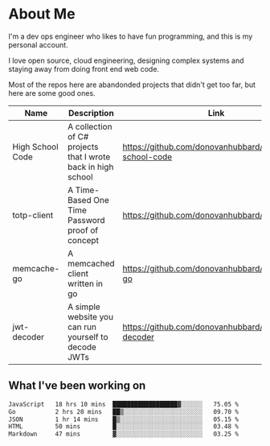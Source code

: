 # About Me

I'm a dev ops engineer who likes to have fun programming, and this is my personal account.

I love open source, cloud engineering, designing complex systems and staying away from doing front end web code.

Most of the repos here are abandonded projects that didn't get too far, but here are some good ones.

| Name       | Description           | Link  |
| ------------- |-------------| -----|
| High School Code | A collection of C# projects that I wrote back in high school | https://github.com/donovanhubbard/high-school-code |
| totp-client | A Time-Based One Time Password proof of concept | https://github.com/donovanhubbard/totp-client |
| memcache-go | A memcached client written in go | https://github.com/donovanhubbard/memcache-go |
| jwt-decoder | A simple website you can run yourself to decode JWTs | https://github.com/donovanhubbard/jwt-decoder |


## What I've been working on

<!--START_SECTION:waka-->

```txt
JavaScript   18 hrs 10 mins  ██████████████████▓░░░░░░   75.05 %
Go           2 hrs 20 mins   ██▒░░░░░░░░░░░░░░░░░░░░░░   09.70 %
JSON         1 hr 14 mins    █▒░░░░░░░░░░░░░░░░░░░░░░░   05.15 %
HTML         50 mins         █░░░░░░░░░░░░░░░░░░░░░░░░   03.48 %
Markdown     47 mins         ▓░░░░░░░░░░░░░░░░░░░░░░░░   03.25 %
```

<!--END_SECTION:waka-->
